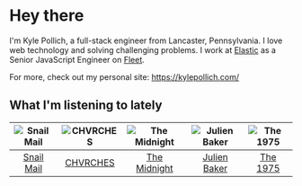 # Hey there


I'm Kyle Pollich, a full-stack engineer from Lancaster, Pennsylvania. I love web technology and solving challenging problems.
I work at [Elastic](https://www.elastic.co/) as a Senior JavaScript Engineer on [Fleet](https://www.elastic.co/guide/en/fleet/current/fleet-overview.html).

For more, check out my personal site: https://kylepollich.com/

## What I'm listening to lately

<!-- begin artists -->
  |![Snail Mail](https://i.scdn.co/image/ab6761610000f178d17078227246fc97957c7108)|![CHVRCHES](https://i.scdn.co/image/ab6761610000f178ea72be78f2a71616661b982e)|![The Midnight](https://i.scdn.co/image/ab6761610000f178767aa54ea96b135c06652d96)|![Julien Baker](https://i.scdn.co/image/ab6761610000f17818d2e50502f980f076053a1c)|![The 1975](https://i.scdn.co/image/ab6761610000f178592231ad18aab7a47772a958)|
  |:---:|:---:|:---:|:---:|:---:|
  |[Snail Mail](https://open.spotify.com/artist/4QkSD9TRUnMtI8Fq1jXJJe)|[CHVRCHES](https://open.spotify.com/artist/3CjlHNtplJyTf9npxaPl5w)|[The Midnight](https://open.spotify.com/artist/2NFrAuh8RQdQoS7iYFbckw)|[Julien Baker](https://open.spotify.com/artist/12zbUHbPHL5DGuJtiUfsip)|[The 1975](https://open.spotify.com/artist/3mIj9lX2MWuHmhNCA7LSCW)|
<!-- end artists -->
